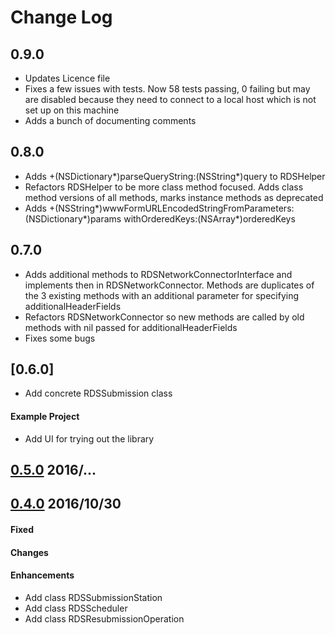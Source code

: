 # Change Log #

## 0.9.0
- Updates Licence file
- Fixes a few issues with tests. Now 58 tests passing, 0 failing but may are disabled because they need to connect to a local host which is not set up on this machine
- Adds a bunch of documenting comments

## 0.8.0
- Adds +(NSDictionary*)parseQueryString:(NSString*)query to RDSHelper
- Refactors RDSHelper to be more class method focused. Adds class method versions of all methods, marks instance methods as deprecated
- Adds +(NSString*)wwwFormURLEncodedStringFromParameters:(NSDictionary*)params withOrderedKeys:(NSArray*)orderedKeys

## 0.7.0
- Adds additional methods to RDSNetworkConnectorInterface and implements then in RDSNetworkConnector. Methods are duplicates of the 3 existing methods with an additional parameter for specifying additionalHeaderFields
- Refactors RDSNetworkConnector so new methods are called by old methods with nil passed for additionalHeaderFields 
- Fixes some bugs

## [0.6.0]
- Add concrete RDSSubmission class

#### Example Project
- Add UI for trying out the library



## [0.5.0](https://bitbucket.org/kfxteam/rdsremotedatasolutions/commits/tag/0.5.0) 2016/...


## [0.4.0](https://bitbucket.org/kfxteam/rdsremotedatasolutions/commits/tag/0.4.0) 2016/10/30

#### Fixed 


#### Changes

#### Enhancements
- Add class RDSSubmissionStation
- Add class RDSScheduler
- Add class RDSResubmissionOperation
